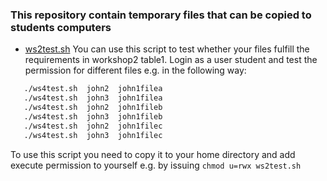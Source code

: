 ### This repository contain temporary files that can be copied to students computers

* [ws2test.sh](ws2test.sh)
  You can use this script to test whether your files fulfill the requirements in workshop2 table1.
  Login as a user student and test the permission for different files e.g. in the following way:
````bash
   ./ws4test.sh  john2  john1filea
   ./ws4test.sh  john3  john1filea
   ./ws4test.sh  john2  john1fileb
   ./ws4test.sh  john3  john1fileb
   ./ws4test.sh  john2  john1filec
   ./ws4test.sh  john3  john1filec
````
To use this script you need to copy it to your home directory and add execute permission to yourself e.g. by issuing `chmod u=rwx ws2test.sh`


